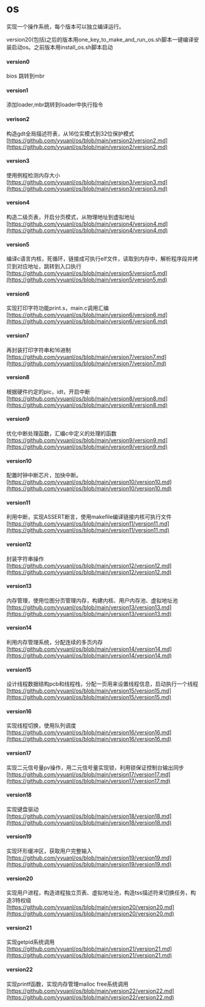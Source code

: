 # os
实现一个操作系统，每个版本可以独立编译运行。

version20(包括)之后的版本用one_key_to_make_and_run_os.sh脚本一键编译安装启动os。之前版本用install_os.sh脚本启动

#### **version0**
bios 跳转到mbr
#### **version1**
添加loader,mbr跳转到loader中执行指令
#### **verison2**
构造gdt全局描述符表，从16位实模式到32位保护模式
[https://github.com/yyuanl/os/blob/main/version2/version2.md](https://github.com/yyuanl/os/blob/main/version2/version2.md)
#### **version3**
使用例程检测内存大小
[https://github.com/yyuanl/os/blob/main/version3/version3.md](https://github.com/yyuanl/os/blob/main/version3/version3.md)
#### **version4**
构造二级页表，开启分页模式，从物理地址到虚拟地址
[https://github.com/yyuanl/os/blob/main/version4/version4.md](https://github.com/yyuanl/os/blob/main/version4/version4.md)
#### **version5**
编译c语言内核，死循环，链接成可执行elf文件，读取到内存中，解析程序段并拷贝到对应地址，跳转到入口执行
[https://github.com/yyuanl/os/blob/main/version5/version5.md](https://github.com/yyuanl/os/blob/main/version5/version5.md)
#### **version6**
实现打印字符功能print.s，main.c调用汇编
[https://github.com/yyuanl/os/blob/main/version6/version6.md](https://github.com/yyuanl/os/blob/main/version6/version6.md)
#### **version7**
再封装打印字符串和16进制
[https://github.com/yyuanl/os/blob/main/version7/version7.md](https://github.com/yyuanl/os/blob/main/version7/version7.md)
#### **version8**
根据硬件约定的pic，idt，开启中断
[https://github.com/yyuanl/os/blob/main/version8/version8.md](https://github.com/yyuanl/os/blob/main/version8/version8.md)

#### **version9**
优化中断处理函数，汇编c中定义的处理的函数
[https://github.com/yyuanl/os/blob/main/version9/version9.md](https://github.com/yyuanl/os/blob/main/version9/version9.md)


#### **version10**
配置时钟中断芯片，加快中断。
[https://github.com/yyuanl/os/blob/main/version10/version10.md](https://github.com/yyuanl/os/blob/main/version10/version10.md)

#### **version11**
利用中断，实现ASSERT断言，使用makefile编译链接内核可执行文件
[https://github.com/yyuanl/os/blob/main/version11/version11.md](https://github.com/yyuanl/os/blob/main/version11/version11.md)

#### **version12**
封装字符串操作
[https://github.com/yyuanl/os/blob/main/version12/version12.md](https://github.com/yyuanl/os/blob/main/version12/version12.md)

#### **version13**
内存管理，使用位图分页管理内存，构建内核、用户内存池、虚拟地址池
[https://github.com/yyuanl/os/blob/main/version13/version13.md](https://github.com/yyuanl/os/blob/main/version13/version13.md)

#### **version14**
利用内存管理系统，分配连续的多页内存
[https://github.com/yyuanl/os/blob/main/version14/version14.md](https://github.com/yyuanl/os/blob/main/version14/version14.md)

#### **version15**
设计线程数据结构pcb和线程栈，分配一页用来设置线程信息，启动执行一个线程
[https://github.com/yyuanl/os/blob/main/version15/version15.md](https://github.com/yyuanl/os/blob/main/version15/version15.md)

#### **version16**
实现线程切换，使用队列调度
[https://github.com/yyuanl/os/blob/main/version16/version16.md](https://github.com/yyuanl/os/blob/main/version16/version16.md)

#### **version17**
实现二元信号量pv操作，用二元信号量实现锁，利用锁保证控制台输出同步
[https://github.com/yyuanl/os/blob/main/version17/version17.md](https://github.com/yyuanl/os/blob/main/version17/version17.md)

#### **version18**
实现键盘驱动
[https://github.com/yyuanl/os/blob/main/version18/version18.md](https://github.com/yyuanl/os/blob/main/version18/version18.md)

#### **version19**
实现环形缓冲区，获取用户完整输入
[https://github.com/yyuanl/os/blob/main/version19/version19.md](https://github.com/yyuanl/os/blob/main/version19/version19.md)

#### **version20**
实现用户进程，构造进程独立页表、虚拟地址池，构造tss描述符来切换任务，构造3特权级
[https://github.com/yyuanl/os/blob/main/version20/version20.md](https://github.com/yyuanl/os/blob/main/version20/version20.md)

#### **version21**
实现getpid系统调用
[https://github.com/yyuanl/os/blob/main/version21/version21.md](https://github.com/yyuanl/os/blob/main/version21/version21.md)


#### **version22**
实现printf函数，实现内存管理malloc free系统调用
[https://github.com/yyuanl/os/blob/main/version22/version22.md](https://github.com/yyuanl/os/blob/main/version22/version22.md)
